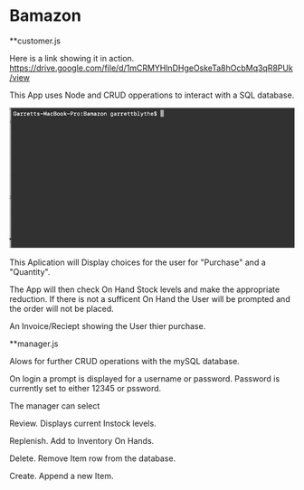# Bamazon

**customer.js

Here is a link showing it in action.
https://drive.google.com/file/d/1mCRMYHlnDHgeOskeTa8hOcbMq3qR8PUk/view

This App uses Node and CRUD opperations to interact with a SQL database.

![](https://github.com/gjblythe/Bamazon/raw/master/bamazonCustomer.gif)

This Aplication will Display choices for the user for "Purchase" and a "Quantity".

The App will then check On Hand Stock levels and make the appropriate reduction. If there is not a sufficent On Hand the User will be prompted and the order will not be placed. 

An Invoice/Reciept showing the User thier purchase.

**manager.js

Alows for further CRUD operations with the mySQL database.

On login a prompt is displayed for a username or password.
Password is currently set to either 12345 or pssword.

The manager can select
  
Review. 
Displays current Instock levels.

Replenish.
Add to Inventory On Hands.

Delete.
Remove Item row from the database.

Create.
Append a new Item.
